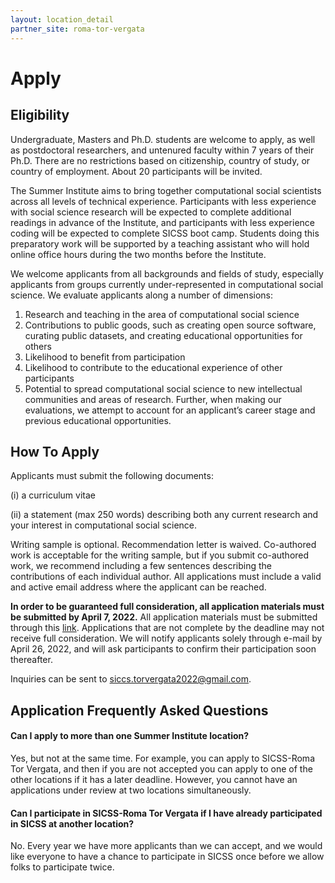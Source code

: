 ```yaml
---
layout: location_detail
partner_site: roma-tor-vergata
---
```


# Apply

## Eligibility

Undergraduate, Masters and Ph.D. students are welcome to apply, as well as postdoctoral researchers, and untenured faculty within 7 years of their Ph.D. There are no restrictions based on citizenship, country of study, or country of employment. About 20 participants will be invited.

The Summer Institute aims to bring together computational social scientists across all levels of technical experience. Participants with less experience with social science research will be expected to complete additional readings in advance of the Institute, and participants with less experience coding will be expected to complete SICSS boot camp. Students doing this preparatory work will be supported by a teaching assistant who will hold online office hours during the two months before the Institute.

We welcome applicants from all backgrounds and fields of study, especially applicants from groups currently under-represented in computational social science. 
We evaluate applicants along a number of dimensions: 
1) Research and teaching in the area of computational social science 
2) Contributions to public goods, such as creating open source software, curating public datasets, and creating educational opportunities for others 
3) Likelihood to benefit from participation 
4) Likelihood to contribute to the educational experience of other participants 
5) Potential to spread computational social science to new intellectual communities and areas of research. Further, when making our evaluations, we attempt to account for an applicant’s career stage and previous educational opportunities.

## How To Apply

Applicants must submit the following documents:  

(i) a curriculum vitae 

(ii) a statement (max 250 words) describing both any current research and your interest in computational social science. 

Writing sample is optional. Recommendation letter is waived. Co-authored work is acceptable for the writing sample, but if you submit co-authored work, we recommend including a few sentences describing the contributions of each individual author. All applications must include a valid and active email address where the applicant can be reached.
 
**In order to be guaranteed full consideration, all application materials must be submitted by April 7, 2022.** All application materials must be submitted through this [link](https://bit.ly/SICSS-TV). Applications that are not complete by the deadline may not receive full consideration. We will notify applicants solely through e-mail by April 26, 2022, and will ask participants to confirm their participation soon thereafter.

Inquiries can be sent to siccs.torvergata2022@gmail.com.

## Application Frequently Asked Questions

#### Can I apply to more than one Summer Institute location?

Yes, but not at the same time. For example, you can apply to SICSS-Roma Tor Vergata, and then if you are not accepted you can apply to one of the other locations if it has a later deadline. However, you cannot have an applications under review at two locations simultaneously.

#### Can I participate in SICSS-Roma Tor Vergata if I have already participated in SICSS at another location?

No. Every year we have more applicants than we can accept, and we would like everyone to have a chance to participate in SICSS once before we allow folks to participate twice.
